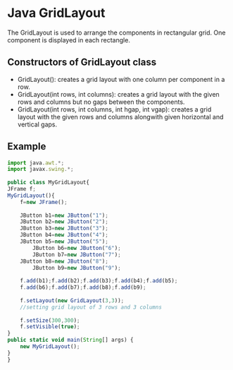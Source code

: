 # Java GridLayout

The GridLayout is used to arrange the components in rectangular grid. One component is displayed in each rectangle.

## Constructors of GridLayout class

* GridLayout(): creates a grid layout with one column per component in a row.
* GridLayout(int rows, int columns): creates a grid layout with the given rows and columns but no gaps between the components.
* GridLayout(int rows, int columns, int hgap, int vgap): creates a grid layout with the given rows and columns alongwith given horizontal and vertical gaps.

## Example
```javascript
import java.awt.*;  
import javax.swing.*;  
  
public class MyGridLayout{  
JFrame f;  
MyGridLayout(){  
    f=new JFrame();  
      
    JButton b1=new JButton("1");  
    JButton b2=new JButton("2");  
    JButton b3=new JButton("3");  
    JButton b4=new JButton("4");  
    JButton b5=new JButton("5");  
        JButton b6=new JButton("6");  
        JButton b7=new JButton("7");  
    JButton b8=new JButton("8");  
        JButton b9=new JButton("9");  
          
    f.add(b1);f.add(b2);f.add(b3);f.add(b4);f.add(b5);  
    f.add(b6);f.add(b7);f.add(b8);f.add(b9);  
  
    f.setLayout(new GridLayout(3,3));  
    //setting grid layout of 3 rows and 3 columns  
  
    f.setSize(300,300);  
    f.setVisible(true);  
}  
public static void main(String[] args) {  
    new MyGridLayout();  
}  
}  
```